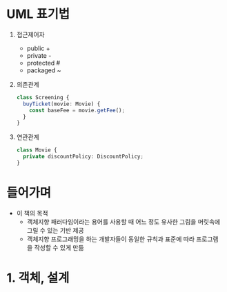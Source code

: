 # UML 표기법

1. 접근제어자

   - public +
   - private -
   - protected #
   - packaged ~

2. 의존관계
   ```typescript
   class Screening {
     buyTicket(movie: Movie) {
       const baseFee = movie.getFee();
     }
   }
   ```
3. 연관관계
   ```typescript
   class Movie {
     private discountPolicy: DiscountPolicy;
   }
   ```

# 들어가며

- 이 책의 목적
  - 객체지향 패러다임이라는 용어를 사용할 때 어느 정도 유사한 그림을 머릿속에 그릴 수 있는 기반 제공
  - 객체지향 프로그래밍을 하는 개발자들이 동일한 규칙과 표준에 따라 프로그램을 작성할 수 있게 만듦

# 1. 객체, 설계
